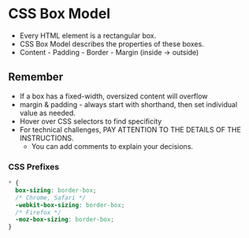 # CSS Box Model

- Every HTML element is a rectangular box.
- CSS Box Model describes the properties of these boxes.
- Content - Padding - Border - Margin (inside -> outside)

## Remember

- If a box has a fixed-width, oversized content will overflow
- margin & padding - always start with shorthand, then set individual value as needed.
- Hover over CSS selectors to find specificity
- For technical challenges, PAY ATTENTION TO THE DETAILS OF THE INSTRUCTIONS.
  - You can add comments to explain your decisions.

### CSS Prefixes

```css
* {
  box-sizing: border-box;
  /* Chrome, Safari */
  -webkit-box-sizing: border-box;
  /* Firefox */
  -moz-box-sizing: border-box;
}
```
